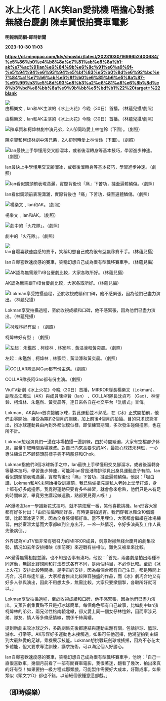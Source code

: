 # 冰上火花｜AK笑Ian愛挑機 唔擔心對撼無綫台慶劇 陳卓賢恨拍賽車電影
**明報新聞網-即時新聞**

**2023-10-30 11:03**

**https://ol.mingpao.com/ldy/showbiz/latest/20231030/1698652400684/%e5%86%b0%e4%b8%8a%e7%81%ab%e8%8a%b1-ak%e7%ac%91ian%e6%84%9b%e6%8c%91%e6%a9%9f-%e5%94%94%e6%93%94%e5%bf%83%e5%b0%8d%e6%92%bc%e7%84%a1%e7%b6%ab%e5%8f%b0%e6%85%b6%e5%8a%87-%e9%99%b3%e5%8d%93%e8%b3%a2%e6%81%a8%e6%8b%8d%e8%b3%bd%e8%bb%8a%e9%9b%bb%e5%bd%b1%22%20target=%22blank**

![由楊樂文﹑Ian和AK主演的《冰上火花》今晚（30日）首播。（林蘊兒攝/劇照）](https://fs.mingpao.com/ldy/20231030/s00009/fb57a903d40d52883d08bc670da9958f.jpg)

由楊樂文﹑Ian和AK主演的《冰上火花》今晚（30日）首播。（林蘊兒攝/劇照）

![陳卓賢和柯煒林劇中演兄弟，2人卻同時愛上林愷鈴（下圖）。（劇照）](https://fs.mingpao.com/ldy/20231030/s00009/fb825af3d2686c10286aa7cb7471e4c7.jpg)

陳卓賢和柯煒林劇中演兄弟，2人卻同時愛上林愷鈴（下圖）。（劇照）

![Ian最快上手學懂用交叉腳溜冰，或者後溜轉身等基本技巧，學習進步神速。（劇照）](https://fs.mingpao.com/ldy/20231030/s00009/fb8c8ab4ce884b3148bbc2c7a5e316f7.jpg)

Ian最快上手學懂用交叉腳溜冰，或者後溜轉身等基本技巧，學習進步神速。（劇照）

![Ian看似鏡頭前表現瀟灑，實際背後也「痛」下苦功，撻至遍體鱗傷。（劇照）](https://fs.mingpao.com/ldy/20231030/s00009/fb917a010a266f86dd9aa65db8a41b68.jpg)

Ian看似鏡頭前表現瀟灑，實際背後也「痛」下苦功，撻至遍體鱗傷。（劇照）

![楊樂文﹑Ian和AK。（劇照）](https://fs.mingpao.com/ldy/20231030/s00009/fb94ec5fbcdc927a85588618e38a6c19.jpg)

楊樂文﹑Ian和AK。（劇照）

![劇中的「火花隊」。（劇照）](https://fs.mingpao.com/ldy/20231030/s00009/fb97c5daa1caa1bd7ac1c04c8e2061b2.jpg)

劇中的「火花隊」。（劇照）

![Ian自爆喜歡速度感的賽車，笑稱幻想自己成為很有型飄移賽車手。（林蘊兒攝）](https://fs.mingpao.com/ldy/20231030/s00009/fb9e1218b82bb88f795c6e856f356602.jpg)

Ian自爆喜歡速度感的賽車，笑稱幻想自己成為很有型飄移賽車手。（林蘊兒攝）

![AK認為無需跟TVB台慶劇比較，大家各取所好。（林蘊兒攝）](https://fs.mingpao.com/ldy/20231030/s00009/fb9fbc38a3f1bb725341ced8a5d8e891.jpg)

AK認為無需跟TVB台慶劇比較，大家各取所好。（林蘊兒攝）

![Lokman享受拍攝過程，至於收視成績和口碑，他不感緊張，因為他們已盡力演出。（林蘊兒攝）](https://fs.mingpao.com/ldy/20231030/s00009/fba99b03e41eb2f4d142c5b54b05fb70.jpg)

Lokman享受拍攝過程，至於收視成績和口碑，他不感緊張，因為他們已盡力演出。（林蘊兒攝）

![柯煒林好有型﹗（劇照）](https://fs.mingpao.com/ldy/20231030/s00009/fbac234acf7a3f743e0043d2cace3bec.jpg)

柯煒林好有型﹗（劇照）

![左起：朱鑑然﹑柯煒林﹑林家熙﹑黃溢濠和黃奕晨。（劇照）](https://fs.mingpao.com/ldy/20231030/s00009/fbae8e2cfb2cac0296fe03365fc38ee4.jpg)

左起：朱鑑然﹑柯煒林﹑林家熙﹑黃溢濠和黃奕晨。（劇照）

![COLLAR隊長阿Gao都有份主演。（劇照）](https://fs.mingpao.com/ldy/20231030/s00009/fbb420bbc4e45ebf0dcec7cb39a2094b.jpg)

COLLAR隊長阿Gao都有份主演。（劇照）

ViuTV新劇《冰上火花》今晚（30日）首播，MIRROR隊長楊樂文（Lokman）、副隊長江𤒹生（AK）與成員陳卓賢（Ian） 、COLLAR隊長沈貞巧 （Gao）、林愷鈴、柯煒林、朱鑑然、黃奕晨等，連日來各自在社交平台「洗版式」宣傳。

Lokman、AK與Ian首次接觸冰球，對此運動並不熟悉，在《冰》正式開拍前，他們由零開始，接受為期約2個月的訓練，加上前後4個月的拍攝。目的只求認真演出，扮冰球運動員由內到外都似模似樣，即使練習期間，多次發生碰傷撞瘀，也在所不計。

Lokman想起演員們一邊在冰場拍攝一邊訓練，由於時間緊迫，大家有空檔都少休息，盡量爭取時間落場練波。對自己向來高要求的AK，最擔心球技未夠班，一心專注練波已不顧鏡頭前樣子夠不夠靚仔和Chok。

Lokman指他們3個冰球新手之中，Ian最快上手學懂用交叉腳溜冰，或者後溜轉身等基本技巧，學習進步神速，可能與Ian曾是港隊排球員出身具運動底子有關。Ian看似鏡頭前表現瀟灑，實際背後也「痛」下苦功，撻至遍體鱗傷。他說：「坦白講，Lokman和AK未開始接受訓練前，我已偷偷搶先請私人老師上堂學打波，身上都有好多處撞瘀。我覺得運動只要肯多些練習，就會愈來愈熟，他們只是未有足夠時間練習，畢竟男生講起做運動，點都要見得人嘅！」

AK爆老友Ian一學識新花式技巧，就不禁炫耀一番，笑他喜歡挑機。Ian形容大家都有好多付出：「由於拍攝時間好長，有時更要拍通宵。我們穿著冰鞋企10個鐘頭，比起溜冰更辛苦，因為全身裝備都好重。當不用埋位，大家都會繼續在冰場練習。由於室溫太低而大家都練到全身出汗，一冷一熱情况，令好多演員及工作人員先後病倒。」

外界認為ViuTV借非常有號召力的MIRROR成員，刻意對撼無綫台慶月的劇集攻勢，情况如去年安排播映《季前賽》來迎戰有些相似，難免又被拿來比較。

AK覺得無需相提並論，也不知是否事有湊巧，他說：「首先，兩套劇是拍出兩種不同運動，無論比賽規則和打法模式各有不同，是兩個科目，不必作比較。至於《冰上火花》安排此段時間播，是宇宙的安排，因為每個台都有自己生日，都是時間上巧合。况且每逢年底，大家都會推出比較陣容強盛的作品，而《冰》劇巧合地又有好多人參與演出，因此不用想太多，無需比較。大家只要撳個掣，各取所好就可以。」

Lokman享受拍攝過程，至於收視成績和口碑，他不感緊張，因為他們已盡力演出。又預告劇集賣點不只是打冰球簡單，每個角色都有自己故事，比如劇中Ian演柯煒林的弟弟，兩兄弟性格南轅北轍，卻又愛上同一個女仔林愷鈴，因而牽涉兄弟、隊友、情人等多條感情線，關係千絲萬縷。

提到新劇主攻冰球之外，多齣劇集先後都連結與運動主題有關，包括排球、籃球、游水、打拳等。AK形容好多運動也未接觸過，如果可任他選擇，他渴望拍到由細到大最熱愛的足球，乘機展示技能。Lokman想挑戰玩劍球或搖搖，因為不必花太多體能，但又要求專注訓練，講求技術，可以滿足個人好勝心。

Ian自爆喜歡速度感的賽車，笑稱幻想自己成為很有型飄移賽車手，他說：「自己一直很喜歡車，幾個月前看了一部有關賽車電影，我很著迷，翻看了幾次，拍出來真的好有型！如果要拍一級方程式那類戲，可能製作需要好大成本，好難成事。如果類似《頭文字D》都也不錯，以前細個很鍾意這部戲。」

（即時娛樂）
------